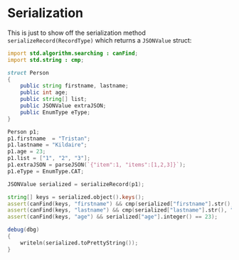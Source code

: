 Serialization
=============

This is just to show off the serialization method `serializeRecord(RecordType)` which returns a `JSONValue` struct:

```d
import std.algorithm.searching : canFind;
import std.string : cmp;

struct Person
{
	public string firstname, lastname;
	public int age;
	public string[] list;
	public JSONValue extraJSON;
	public EnumType eType;
}

Person p1;
p1.firstname  = "Tristan";
p1.lastname = "Kildaire";
p1.age = 23;
p1.list = ["1", "2", "3"];
p1.extraJSON = parseJSON(`{"item":1, "items":[1,2,3]}`);
p1.eType = EnumType.CAT;

JSONValue serialized = serializeRecord(p1);

string[] keys = serialized.object().keys();
assert(canFind(keys, "firstname") && cmp(serialized["firstname"].str(), "Tristan") == 0);
assert(canFind(keys, "lastname") && cmp(serialized["lastname"].str(), "Kildaire") == 0);
assert(canFind(keys, "age") && serialized["age"].integer() == 23);

debug(dbg)
{
	writeln(serialized.toPrettyString());
}
```